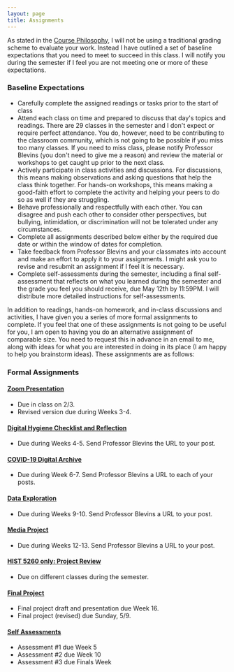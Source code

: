 ```yaml
---
layout: page
title: Assignments
---
```


As stated in the [Course Philosophy]({{site.baseurl}}/), I will not be using a traditional grading scheme to evaluate your work. Instead I have outlined a set of baseline expectations that you need to meet to succeed in this class. I will notify you during the semester if I feel you are not meeting one or more of these expectations.

### Baseline Expectations

- Carefully complete the assigned readings or tasks prior to the start of class 
- Attend each class on time and prepared to discuss that day's topics and readings. There are 29 classes in the semester and I don't expect or require perfect attendance. You do, however, need to be contributing to the classroom community, which is not going to be possible if you miss too many classes. If you need to miss class, please notify Professor Blevins (you don't need to give me a reason) and review the material or workshops to get caught up prior to the next class. 
- Actively participate in class activities and discussions. For discussions, this means making observations and asking questions that help the class think together. For hands-on workshops, this means making a good-faith effort to complete the activity and helping your peers to do so as well if they are struggling.
- Behave professionally and respectfully with each other. You can disagree and push each other to consider other perspectives, but bullying, intimidation, or discrimination will not be tolerated under any circumstances.
- Complete all assignments described below either by the required due date or within the window of dates for completion. 
- Take feedback from Professor Blevins and your classmates into account and make an effort to apply it to your assignments. I might ask you to revise and resubmit an assignment if I feel it is necessary.
- Complete self-assessments during the semester, including a final self-assessment that reflects on what you learned during the semester and the grade you feel you should receive, due May 12th by 11:59PM. I will distribute more detailed instructions for self-assessments.

In addition to readings, hands-on homework, and in-class discussions and activities, I have given you a series of more formal assignments to complete. If you feel that one of these assignments is not going to be useful for you, I am open to having you do an alternative assignment of comparable size. You need to request this in advance in an email to me, along with ideas for what you are interested in doing in its place (I am happy to help you brainstorm ideas). These assignments are as follows:

### Formal Assignments

#### [Zoom Presentation]({{site.baseurl}}/assignments/zoom-presentation)
- Due in class on 2/3.
- Revised version due during Weeks 3-4.

#### [Digital Hygiene Checklist and Reflection]({{site.baseurl}}/assignments/digital-hygiene)
- Due during Weeks 4-5. Send Professor Blevins the URL to your post.

#### [COVID-19 Digital Archive]({{site.baseurl}}/assignments/covid19-digital-archive)
- Due during Week 6-7. Send Professor Blevins a URL to each of your posts.

#### [Data Exploration]({{site.baseurl}}/assignments/data-exploration)
- Due during Weeks 9-10. Send Professor Blevins a URL to your post.

#### [Media Project]({{site.baseurl}}/assignments/media-project)
- Due during Weeks 12-13. Send Professor Blevins a URL to your post.

#### [HIST 5260 only: Project Review]({{site.baseurl}}/assignments/project-review)
- Due on different classes during the semester.

#### [Final Project]({{site.baseurl}}/assignments/final-project)
- Final project draft and presentation due Week 16.
- Final project (revised) due Sunday, 5/9.

#### [Self Assessments]({{site.baseurl}}/assignments/self-assessments)
- Assessment #1 due Week 5
- Assessment #2 due Week 10
- Assessment #3 due Finals Week